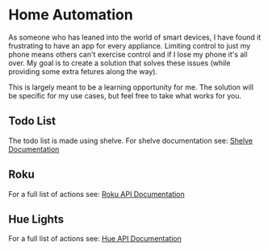# Home Automation

As someone who has leaned into the world of smart devices, I have found it frustrating to have an app for every appliance. Limiting control to just my phone means others can't exercise control and if I lose my phone it's all over. My goal is to create a solution that solves these issues (while providing some extra fetures along the way).

This is largely meant to be a learning opportunity for me. The solution will be specific for my use cases, but feel free to take what works for you.

## Todo List
The todo list is made using shelve. For shelve documentation see:
[Shelve Documentation](https://docs.python.org/3/library/shelve.html)

## Roku
For a full list of actions see:
[Roku API Documentation](https://developer.roku.com/docs/developer-program/debugging/external-control-api.md)

## Hue Lights
For a full list of actions see:
[Hue API Documentation](https://developers.meethue.com/develop/hue-api/)